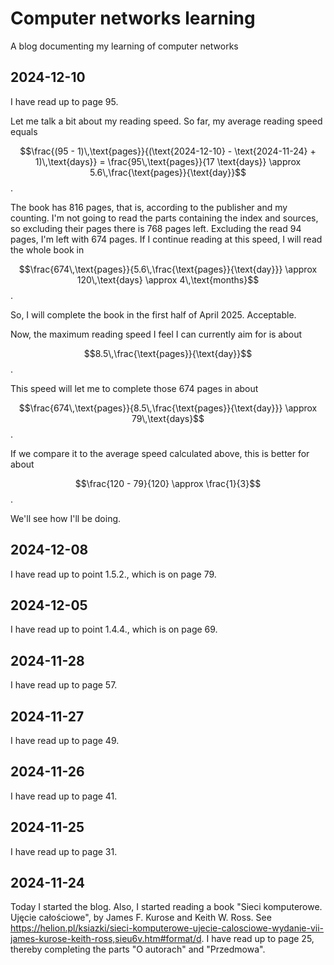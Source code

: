 # Computer networks learning

A blog documenting my learning of computer networks

## 2024-12-10

I have read up to page 95.

Let me talk a bit about my reading speed. So far, my average reading speed equals

$$\frac{(95 - 1)\,\text{pages}}{(\text{2024-12-10} - \text{2024-11-24} + 1)\,\text{days}} = \frac{95\,\text{pages}}{17 \text{days}} \approx 5.6\,\frac{\text{pages}}{\text{day}}$$.

The book has 816 pages, that is, according to the publisher and my counting. I'm not going to read the parts containing the index and sources, so excluding their pages there is 768 pages left. Excluding the read 94 pages, I'm left with 674 pages. If I continue reading at this speed, I will read the whole book in

$$\frac{674\,\text{pages}}{5.6\,\frac{\text{pages}}{\text{day}}} \approx 120\,\text{days} \approx 4\,\text{months}$$.

So, I will complete the book in the first half of April 2025. Acceptable.

Now, the maximum reading speed I feel I can currently aim for is about

$$8.5\,\frac{\text{pages}}{\text{day}}$$.

This speed will let me to complete those 674 pages in about

$$\frac{674\,\text{pages}}{8.5\,\frac{\text{pages}}{\text{day}}} \approx 79\,\text{days}$$.

If we compare it to the average speed calculated above, this is better for about

$$\frac{120 - 79}{120} \approx \frac{1}{3}$$.

We'll see how I'll be doing.

## 2024-12-08

I have read up to point 1.5.2., which is on page 79.

## 2024-12-05

I have read up to point 1.4.4., which is on page 69.

## 2024-11-28

I have read up to page 57.

## 2024-11-27

I have read up to page 49.

## 2024-11-26

I have read up to page 41.

## 2024-11-25

I have read up to page 31.

## 2024-11-24

Today I started the blog. Also, I started reading a book "Sieci komputerowe. Ujęcie całościowe", by James F. Kurose and Keith W. Ross. See https://helion.pl/ksiazki/sieci-komputerowe-ujecie-calosciowe-wydanie-vii-james-kurose-keith-ross,sieu6v.htm#format/d. I have read up to page 25, thereby completing the parts "O autorach" and "Przedmowa".
